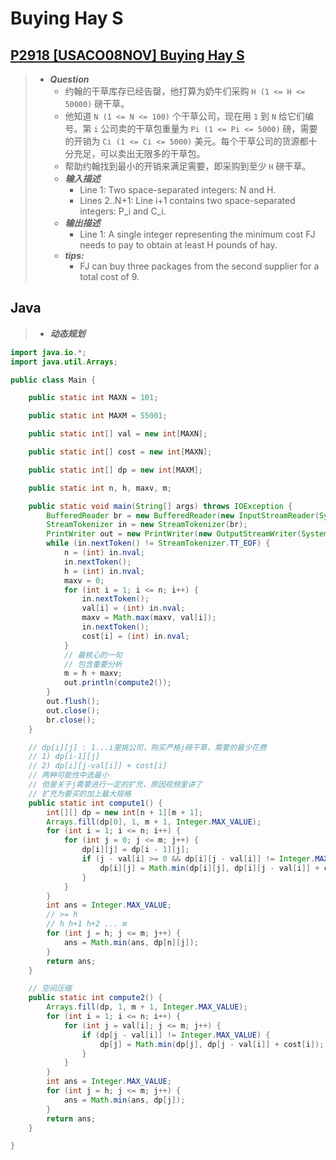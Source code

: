 # Buying Hay S

## [P2918 [USACO08NOV] Buying Hay S](https://www.luogu.com.cn/problem/P2918)

> - ***Question***
>   - 约翰的干草库存已经告罄，他打算为奶牛们采购 `H (1 <= H <= 50000)` 磅干草。
>   - 他知道 `N (1 <= N <= 100)` 个干草公司，现在用 `1` 到 `N` 给它们编号。第 `i` 公司卖的干草包重量为 `Pi (1 <= Pi <= 5000)` 磅，需要的开销为 `Ci (1 <= Ci <= 5000)` 美元。每个干草公司的货源都十分充足，可以卖出无限多的干草包。
>   - 帮助约翰找到最小的开销来满足需要，即采购到至少 `H` 磅干草。
>   - ***输入描述***
>     - Line 1: Two space-separated integers: N and H.
>     - Lines 2..N+1: Line i+1 contains two space-separated integers: P_i and C_i.
>   - ***输出描述***
>     - Line 1: A single integer representing the minimum cost FJ needs to pay to obtain at least H pounds of hay.
>   - ***tips:***
>     - FJ can buy three packages from the second supplier for a total cost of 9.

## Java

> - ***动态规划***

```java
import java.io.*;
import java.util.Arrays;

public class Main {

    public static int MAXN = 101;

    public static int MAXM = 55001;

    public static int[] val = new int[MAXN];

    public static int[] cost = new int[MAXN];

    public static int[] dp = new int[MAXM];

    public static int n, h, maxv, m;

    public static void main(String[] args) throws IOException {
        BufferedReader br = new BufferedReader(new InputStreamReader(System.in));
        StreamTokenizer in = new StreamTokenizer(br);
        PrintWriter out = new PrintWriter(new OutputStreamWriter(System.out));
        while (in.nextToken() != StreamTokenizer.TT_EOF) {
            n = (int) in.nval;
            in.nextToken();
            h = (int) in.nval;
            maxv = 0;
            for (int i = 1; i <= n; i++) {
                in.nextToken();
                val[i] = (int) in.nval;
                maxv = Math.max(maxv, val[i]);
                in.nextToken();
                cost[i] = (int) in.nval;
            }
            // 最核心的一句
            // 包含重要分析
            m = h + maxv;
            out.println(compute2());
        }
        out.flush();
        out.close();
        br.close();
    }

    // dp[i][j] : 1...i里挑公司，购买严格j磅干草，需要的最少花费
    // 1) dp[i-1][j]
    // 2) dp[i][j-val[i]] + cost[i]
    // 两种可能性中选最小
    // 但是关于j需要进行一定的扩充，原因视频里讲了
    // 扩充为要买的加上最大规格
    public static int compute1() {
        int[][] dp = new int[n + 1][m + 1];
        Arrays.fill(dp[0], 1, m + 1, Integer.MAX_VALUE);
        for (int i = 1; i <= n; i++) {
            for (int j = 0; j <= m; j++) {
                dp[i][j] = dp[i - 1][j];
                if (j - val[i] >= 0 && dp[i][j - val[i]] != Integer.MAX_VALUE) {
                    dp[i][j] = Math.min(dp[i][j], dp[i][j - val[i]] + cost[i]);
                }
            }
        }
        int ans = Integer.MAX_VALUE;
        // >= h
        // h h+1 h+2 ... m
        for (int j = h; j <= m; j++) {
            ans = Math.min(ans, dp[n][j]);
        }
        return ans;
    }

    // 空间压缩
    public static int compute2() {
        Arrays.fill(dp, 1, m + 1, Integer.MAX_VALUE);
        for (int i = 1; i <= n; i++) {
            for (int j = val[i]; j <= m; j++) {
                if (dp[j - val[i]] != Integer.MAX_VALUE) {
                    dp[j] = Math.min(dp[j], dp[j - val[i]] + cost[i]);
                }
            }
        }
        int ans = Integer.MAX_VALUE;
        for (int j = h; j <= m; j++) {
            ans = Math.min(ans, dp[j]);
        }
        return ans;
    }

}
```
